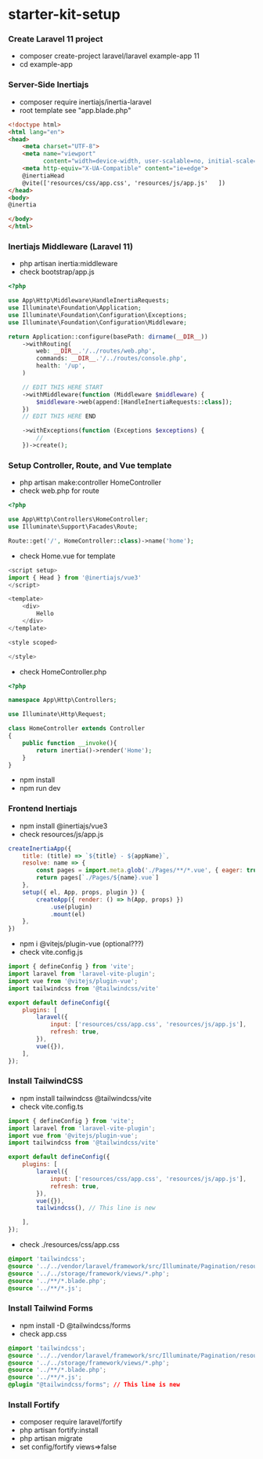 # starter-kit-setup

### Create Laravel 11 project
- composer create-project laravel/laravel example-app 11
- cd example-app

### Server-Side Inertiajs
- composer require inertiajs/inertia-laravel
- root template see "app.blade.php"
```html
<!doctype html>
<html lang="en">
<head>
    <meta charset="UTF-8">
    <meta name="viewport"
          content="width=device-width, user-scalable=no, initial-scale=1.0, maximum-scale=1.0, minimum-scale=1.0">
    <meta http-equiv="X-UA-Compatible" content="ie=edge">
    @inertiaHead
    @vite(['resources/css/app.css', 'resources/js/app.js'   ])
</head>
<body>
@inertia

</body>
</html>
```

### Inertiajs Middleware (Laravel 11)
- php artisan inertia:middleware
- check bootstrap/app.js

```php
<?php

use App\Http\Middleware\HandleInertiaRequests;
use Illuminate\Foundation\Application;
use Illuminate\Foundation\Configuration\Exceptions;
use Illuminate\Foundation\Configuration\Middleware;

return Application::configure(basePath: dirname(__DIR__))
    ->withRouting(
        web: __DIR__.'/../routes/web.php',
        commands: __DIR__.'/../routes/console.php',
        health: '/up',
    )

    // EDIT THIS HERE START
    ->withMiddleware(function (Middleware $middleware) {
        $middleware->web(append:[HandleInertiaRequests::class]);
    })
    // EDIT THIS HERE END

    ->withExceptions(function (Exceptions $exceptions) {
        //
    })->create();
```

### Setup Controller, Route, and Vue template
- php artisan make:controller HomeController
- check web.php for route
```php
<?php

use App\Http\Controllers\HomeController;
use Illuminate\Support\Facades\Route;

Route::get('/', HomeController::class)->name('home');
```
- check Home.vue for template
```javascript
<script setup>
import { Head } from '@inertiajs/vue3'
</script>

<template>
    <div>
        Hello
    </div>
</template>

<style scoped>

</style>

```
- check HomeController.php
```php
<?php

namespace App\Http\Controllers;

use Illuminate\Http\Request;

class HomeController extends Controller
{
    public function __invoke(){
        return inertia()->render('Home');
    }
}
```
- npm install
- npm run dev

### Frontend Inertiajs
- npm install @inertiajs/vue3
- check resources/js/app.js
```javascript
createInertiaApp({
    title: (title) => `${title} - ${appName}`,
    resolve: name => {
        const pages = import.meta.glob('./Pages/**/*.vue', { eager: true })
        return pages[`./Pages/${name}.vue`]
    },
    setup({ el, App, props, plugin }) {
        createApp({ render: () => h(App, props) })
            .use(plugin)
            .mount(el)
    },
})
```
- npm i @vitejs/plugin-vue (optional???)
- check vite.config.js
```javascript
import { defineConfig } from 'vite';
import laravel from 'laravel-vite-plugin';
import vue from '@vitejs/plugin-vue';
import tailwindcss from '@tailwindcss/vite'

export default defineConfig({
    plugins: [
        laravel({
            input: ['resources/css/app.css', 'resources/js/app.js'],
            refresh: true,
        }),
        vue({}),
    ],
});
```

### Install TailwindCSS
- npm install tailwindcss @tailwindcss/vite
- check vite.config.ts
```javascript
import { defineConfig } from 'vite';
import laravel from 'laravel-vite-plugin';
import vue from '@vitejs/plugin-vue';
import tailwindcss from '@tailwindcss/vite'

export default defineConfig({
    plugins: [
        laravel({
            input: ['resources/css/app.css', 'resources/js/app.js'],
            refresh: true,
        }),
        vue({}),
        tailwindcss(), // This line is new

    ],
});
```
- check ./resources/css/app.css
```css
@import 'tailwindcss';
@source '../../vendor/laravel/framework/src/Illuminate/Pagination/resources/views/*.blade.php';
@source '../../storage/framework/views/*.php';
@source '../**/*.blade.php';
@source '../**/*.js';
``` 

### Install Tailwind Forms
- npm install -D @tailwindcss/forms
- check app.css
```css
@import 'tailwindcss';
@source '../../vendor/laravel/framework/src/Illuminate/Pagination/resources/views/*.blade.php';
@source '../../storage/framework/views/*.php';
@source '../**/*.blade.php';
@source '../**/*.js';
@plugin "@tailwindcss/forms"; // This line is new
```

### Install Fortify
- composer require laravel/fortify
- php artisan fortify:install
- php artisan migrate
- set config/fortify views=>false

  
